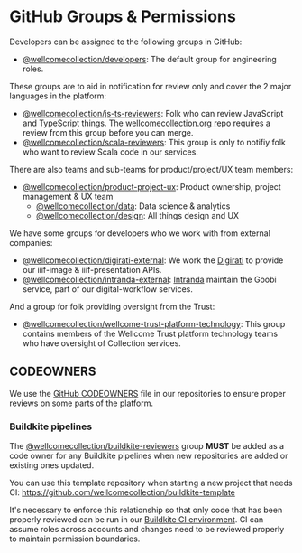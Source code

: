 # GitHub Groups & Permissions

Developers can be assigned to the following groups in GitHub:
- [@wellcomecollection/developers](https://github.com/orgs/wellcomecollection/teams/developers): The default group for engineering roles.

These groups are to aid in notification for review only and cover the 2 major languages in the platform:
- [@wellcomecollection/js-ts-reviewers](https://github.com/orgs/wellcomecollection/teams/js-ts-reviewers): Folk who can review JavaScript and TypeScript things. The [wellcomecollection.org repo](https://github.com/wellcomecollection/wellcomecollection.org) requires a review from this group before you can merge.
- [@wellcomecollection/scala-reviewers](https://github.com/orgs/wellcomecollection/teams/scala-reviewers): This group is only to notifiy folk who want to review Scala code in our services.

There are also teams and sub-teams for product/project/UX team members:
- [@wellcomecollection/product-project-ux](https://github.com/orgs/wellcomecollection/teams/product-project-ux): Product ownership, project management & UX team
  - [@wellcomecollection/data](https://github.com/orgs/wellcomecollection/teams/data): Data science & analytics
  - [@wellcomecollection/design](https://github.com/orgs/wellcomecollection/teams/data): All things design and UX

We have some groups for developers who we work with from external companies:
- [@wellcomecollection/digirati-external](https://github.com/orgs/wellcomecollection/teams/digirati-external): We work the [Digirati](https://digirati.com/) to provide our iiif-image & iiif-presentation APIs.
- [@wellcomecollection/intranda-external](https://github.com/orgs/wellcomecollection/teams/intranda-external): [Intranda](https://www.intranda.com/) maintain the Goobi service, part of our digital-workflow services.

And a group for folk providing oversight from the Trust:
- [@wellcomecollection/wellcome-trust-platform-technology](https://github.com/orgs/wellcomecollection/teams/wellcome-trust-platform-technology): This group contains members of the Wellcome Trust platform technology teams who have oversight of Collection services.

## CODEOWNERS

We use the [GitHub CODEOWNERS](https://docs.github.com/en/github/creating-cloning-and-archiving-repositories/creating-a-repository-on-github/about-code-owners) file in our repositories to ensure proper reviews on some parts of the platform.

### Buildkite pipelines

The [@wellcomecollection/buildkite-reviewers](https://github.com/orgs/wellcomecollection/teams/buildkite-reviewers) group **MUST** be added as a code owner for any Buildkite pipelines when new repositories are added or existing ones updated.

You can use this template repository when starting a new project that needs CI: https://github.com/wellcomecollection/buildkite-template

It's necessary to enforce this relationship so that only code that has been properly reviewed can be run in our [Buildkite CI environment](https://buildkite.com/wellcomecollection). CI can assume roles across accounts and changes need to be reviewed properly to maintain permission boundaries.
